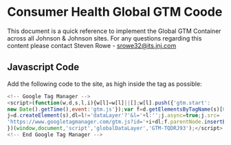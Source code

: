 # Consumer Health Global GTM Coode


This document is a quick reference to implement the Global GTM Container across all Johnson & Johnson sites. For any questions regarding this content please contact Steven Rowe - srowe32@its.jnj.com

## Javascript Code

Add the following code to the site, as high inside the <head> tag as possible:

```js
<!-- Google Tag Manager -->
<script>(function(w,d,s,l,i){w[l]=w[l]||[];w[l].push({'gtm.start':
new Date().getTime(),event:'gtm.js'});var f=d.getElementsByTagName(s)[0],
j=d.createElement(s),dl=l!='dataLayer'?'&l='+l:'';j.async=true;j.src=
'https://www.googletagmanager.com/gtm.js?id='+i+dl;f.parentNode.insertBefore(j,f);
})(window,document,'script','globalDataLayer','GTM-TQDRJ93');</script>
<!-- End Google Tag Manager -->
```
